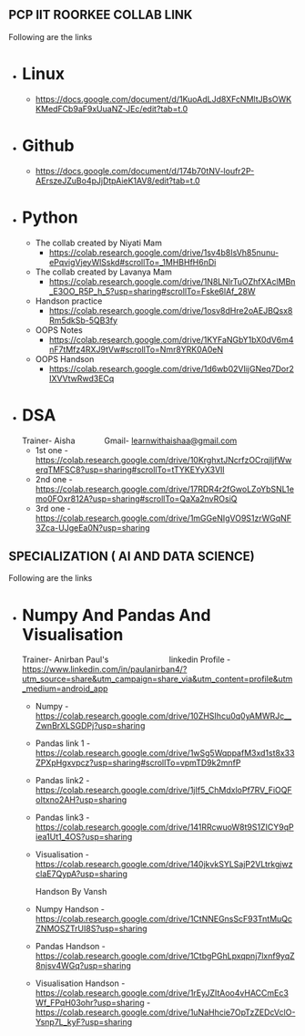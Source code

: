 ## PCP IIT ROORKEE COLLAB LINK
   Following are the links 
- # Linux 
   - https://docs.google.com/document/d/1KuoAdLJd8XFcNMltJBsOWKKMedFCb9aF9xUuaNZ-JEc/edit?tab=t.0
- # Github
   - https://docs.google.com/document/d/174b70tNV-loufr2P-AErszeJZuBo4pJjDtpAieK1AV8/edit?tab=t.0
- # Python
   - The collab created by Niyati Mam 
      - https://colab.research.google.com/drive/1sv4b8IsVh85nunu-ePqvigVjeyWlSskd#scrollTo=_1MHBHfH6nDi
   - The collab created by Lavanya Mam
      - https://colab.research.google.com/drive/1N8LNlrTuOZhfXAclMBn_E3OO_R5P_h_5?usp=sharing#scrollTo=Fske6lAf_28W
   - Handson practice
      - https://colab.research.google.com/drive/1osv8dHre2oAEJBQsx8Rm5dkSb-5QB3fy
   - OOPS Notes
      - https://colab.research.google.com/drive/1KYFaNGbY1bX0dV6m4nF7tMfz4RXJ9tVw#scrollTo=Nmr8YRK0A0eN
   - OOPS Handson 
      - https://colab.research.google.com/drive/1d6wb02VIijGNeq7Dor2IXVVtwRwd3ECq
- # DSA
  Trainer- Aisha&nbsp;&nbsp;&nbsp;&nbsp;&nbsp;&nbsp;&nbsp;&nbsp;&nbsp;&nbsp;&nbsp;&nbsp;&nbsp;Gmail- learnwithaishaa@gmail.com
   - 1st one - https://colab.research.google.com/drive/10KrghxtJNcrfzOCrqjljfWwerqTMFSC8?usp=sharing#scrollTo=tTYKEYyX3VIl
   - 2nd one - https://colab.research.google.com/drive/17RDR4r2fGwoLZoYbSNL1emo0FOxr812A?usp=sharing#scrollTo=QaXa2nvROsiQ
   - 3rd one - https://colab.research.google.com/drive/1mGGeNIgVO9S1zrWGqNF3Zca-UJgeEa0N?usp=sharing
## SPECIALIZATION ( AI AND DATA SCIENCE)
  Following are the  links
- # Numpy And Pandas And Visualisation 
   Trainer- Anirban Paul's&nbsp;&nbsp;&nbsp;&nbsp;&nbsp;&nbsp;&nbsp;&nbsp;&nbsp;&nbsp;&nbsp;&nbsp;&nbsp;&nbsp;&nbsp;&nbsp;&nbsp;&nbsp;&nbsp;&nbsp;&nbsp;&nbsp;&nbsp;&nbsp;&nbsp;&nbsp;
   linkedin Profile - https://www.linkedin.com/in/paulanirban4/?utm_source=share&utm_campaign=share_via&utm_content=profile&utm_medium=android_app
  - Numpy  - https://colab.research.google.com/drive/10ZHSIhcu0q0yAMWRJc__ZwnBrXLSGDPj?usp=sharing
  - Pandas link 1 -https://colab.research.google.com/drive/1wSg5WqppafM3xd1st8x33ZPXpHgxvpcz?usp=sharing#scrollTo=vpmTD9k2mnfP
  - Pandas link2 - https://colab.research.google.com/drive/1jIf5_ChMdxloPf7RV_FiOQFoItxno2AH?usp=sharing
  - Pandas link3 - https://colab.research.google.com/drive/141RRcwuoW8t9S1ZICY9qPiea1Ut1_4OS?usp=sharing
  - Visualisation - https://colab.research.google.com/drive/140jkvkSYLSajP2VLtrkgjwzclaE7QypA?usp=sharing

    Handson By Vansh
  - Numpy Handson - https://colab.research.google.com/drive/1CtNNEGnsScF93TntMuQcZNMOSZTrUI8S?usp=sharing
  - Pandas Handson - https://colab.research.google.com/drive/1CtbgPGhLpxqpnj7lxnf9yqZ8njsv4WGq?usp=sharing
  - Visualisation Handson - https://colab.research.google.com/drive/1rEyJZItAoo4vHACCmEc3Wf_FPqH03ohr?usp=sharing
                          - https://colab.research.google.com/drive/1uNaHhcie7OpTzZEDcVclO-Ysnp7L_kyF?usp=sharing
